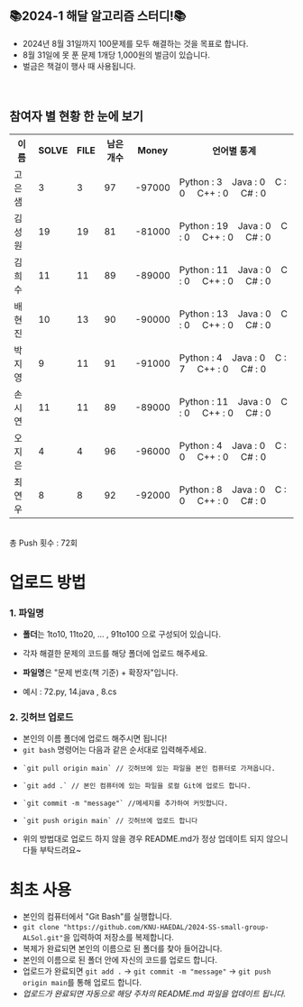 ## 📚2024-1 해달 알고리즘 스터디!📚
- 2024년 8월 31일까지 100문제를 모두 해결하는 것을 목표로 합니다.
- 8월 31일에 못 푼 문제 1개당 1,000원의 벌금이 있습니다.
- 벌금은 책걸이 행사 때 사용됩니다.
<br><br><br>


## 참여자 별 현황 한 눈에 보기
<table>
    <th>   이름   </th>
    <th>   SOLVE   </th>
    <th>   FILE  </th>
    <th>   남은 개수  </th>
    <th>   Money   </th>
    <th>   언어별 통계   </th>
  <tr>
        <td> 고은샘 </td>
        <td> 3 </td>
        <td> 3 </td>
        <td> 97 </td>
        <td> -97000 </td>
        <td> Python : 3&nbsp&nbsp&nbsp&nbspJava : 0&nbsp&nbsp&nbsp&nbspC : 0&nbsp&nbsp&nbsp&nbsp&nbspC++ : 0&nbsp&nbsp&nbsp&nbsp&nbspC# : 0</td>
    </tr>  <tr>
        <td> 김성원 </td>
        <td> 19 </td>
        <td> 19 </td>
        <td> 81 </td>
        <td> -81000 </td>
        <td> Python : 19&nbsp&nbsp&nbsp&nbspJava : 0&nbsp&nbsp&nbsp&nbspC : 0&nbsp&nbsp&nbsp&nbsp&nbspC++ : 0&nbsp&nbsp&nbsp&nbsp&nbspC# : 0</td>
    </tr>  <tr>
        <td> 김희수 </td>
        <td> 11 </td>
        <td> 11 </td>
        <td> 89 </td>
        <td> -89000 </td>
        <td> Python : 11&nbsp&nbsp&nbsp&nbspJava : 0&nbsp&nbsp&nbsp&nbspC : 0&nbsp&nbsp&nbsp&nbsp&nbspC++ : 0&nbsp&nbsp&nbsp&nbsp&nbspC# : 0</td>
    </tr>  <tr>
        <td> 배현진 </td>
        <td> 10 </td>
        <td> 13 </td>
        <td> 90 </td>
        <td> -90000 </td>
        <td> Python : 13&nbsp&nbsp&nbsp&nbspJava : 0&nbsp&nbsp&nbsp&nbspC : 0&nbsp&nbsp&nbsp&nbsp&nbspC++ : 0&nbsp&nbsp&nbsp&nbsp&nbspC# : 0</td>
    </tr>  <tr>
        <td> 박지영 </td>
        <td> 9 </td>
        <td> 11 </td>
        <td> 91 </td>
        <td> -91000 </td>
        <td> Python : 4&nbsp&nbsp&nbsp&nbspJava : 0&nbsp&nbsp&nbsp&nbspC : 7&nbsp&nbsp&nbsp&nbsp&nbspC++ : 0&nbsp&nbsp&nbsp&nbsp&nbspC# : 0</td>
    </tr>  <tr>
        <td> 손시연 </td>
        <td> 11 </td>
        <td> 11 </td>
        <td> 89 </td>
        <td> -89000 </td>
        <td> Python : 11&nbsp&nbsp&nbsp&nbspJava : 0&nbsp&nbsp&nbsp&nbspC : 0&nbsp&nbsp&nbsp&nbsp&nbspC++ : 0&nbsp&nbsp&nbsp&nbsp&nbspC# : 0</td>
    </tr>  <tr>
        <td> 오지은 </td>
        <td> 4 </td>
        <td> 4 </td>
        <td> 96 </td>
        <td> -96000 </td>
        <td> Python : 4&nbsp&nbsp&nbsp&nbspJava : 0&nbsp&nbsp&nbsp&nbspC : 0&nbsp&nbsp&nbsp&nbsp&nbspC++ : 0&nbsp&nbsp&nbsp&nbsp&nbspC# : 0</td>
    </tr>  <tr>
        <td> 최연우 </td>
        <td> 8 </td>
        <td> 8 </td>
        <td> 92 </td>
        <td> -92000 </td>
        <td> Python : 8&nbsp&nbsp&nbsp&nbspJava : 0&nbsp&nbsp&nbsp&nbspC : 0&nbsp&nbsp&nbsp&nbsp&nbspC++ : 0&nbsp&nbsp&nbsp&nbsp&nbspC# : 0</td>
    </tr></table>
<br>
총 Push 횟수 : 72회

# 업로드 방법
### 1. 파일명
- **폴더**는 1to10, 11to20, ... , 91to100 으로 구성되어 있습니다.
- 각자 해결한 문제의 코드를 해당 폴더에 업로드 해주세요.

- **파일명**은 "문제 번호(책 기준) + 확장자"입니다.
- 예시 : 72.py, 14.java , 8.cs

### 2. 깃허브 업로드
- 본인의 이름 폴더에 업로드 해주시면 됩니다!
- `git bash` 명령어는 다음과 같은 순서대로 입력해주세요.
-     `git pull origin main` // 깃허브에 있는 파일을 본인 컴퓨터로 가져옵니다.
-     `git add .` // 본인 컴퓨터에 있는 파일을 로컬 Git에 업로드 합니다.
-     `git commit -m "message"` //메세지를 추가하여 커밋합니다.
-     `git push origin main` // 깃허브에 업로드 합니다
- 위의 방법대로 업로드 하지 않을 경우 README.md가 정상 업데이트 되지 않으니 다들 부탁드려요~


# 최초 사용
- 본인의 컴퓨터에서 "Git Bash"를 실행합니다.
- `git clone "https://github.com/KNU-HAEDAL/2024-SS-small-group-ALSol.git"`을 입력하여 저장소를 복제합니다.
- 복제가 완료되면 본인의 이름으로 된 폴더를 찾아 들어갑니다.
- 본인의 이름으로 된 폴더 안에 자신의 코드를 업로드 합니다.
- 업로드가 완료되면 `git add .` -> `git commit -m "message"` -> `git push origin main`를 통해 업로드 합니다.
- *업로드가 완료되면 자동으로 해당 주차의 README.md 파일을 업데이트 됩니다.*
